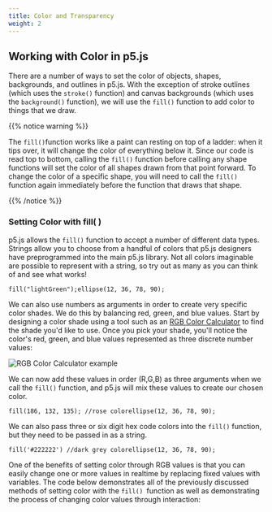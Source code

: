 ```yaml
---
title: Color and Transparency
weight: 2
---
```

## Working with Color in p5.js

There are a number of ways to set the color of objects, shapes, backgrounds, and outlines in p5.js. With the exception of stroke outlines (which uses the `stroke()` function) and canvas backgrounds (which uses the `background()` function), we will use the `fill()` function to add color to things that we draw.

{{% notice warning %}}

The `fill()`function works like a paint can resting on top of a ladder: when it tips over, it will change the color of everything below it. Since our code is read top to bottom, calling the `fill()` function before calling any shape functions will set the color of all shapes drawn from that point forward. To change the color of a specific shape, you will need to call the `fill()` function again immediately before the function that draws that shape.

{{% /notice %}}



### Setting Color with fill( )

p5.js allows the `fill()` function to accept a number of different data types. Strings allow you to choose from a handful of colors that p5.js designers have preprogrammed into the main p5.js library. Not all colors imaginable are possible to represent with a string, so try out as many as you can think of and see what works!

```
fill("lightGreen");ellipse(12, 36, 78, 90);
```

We can also use numbers as arguments in order to create very specific color shades. We do this by balancing red, green, and blue values. Start by designing a color shade using a tool such as an [RGB Color Calculator](https://www.w3schools.com/colors/colors_rgb.asp) to find the shade you'd like to use. Once you pick your shade, you'll notice the color's red, green, and blue values represented as three discrete number values:

![](/images/uploads/screen-shot-2019-05-24-at-10.14.00-am.png "RGB Color Calculator example")



We can now add these values in order (R,G,B) as three arguments when we call the `fill()` function, and p5.js will mix these values to create our chosen color.

```
fill(186, 132, 135); //rose colorellipse(12, 36, 78, 90);
```

We can also pass three or six digit hex code colors into the `fill()` function, but they need to be passed in as a string.

```
fill('#222222') //dark grey colorellipse(12, 36, 78, 90);
```

One of the benefits of setting color through RGB values is that you can easily change one or more values in realtime by replacing fixed values with variables. The code below demonstrates all of the previously discussed methods of setting color with the `fill() `function as well as demonstrating the process of changing color values through interaction:
